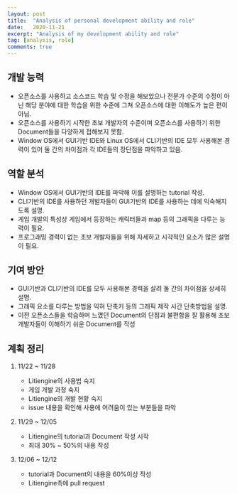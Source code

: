 ```yaml
---
layout: post
title:  "Analysis of personal development ability and role"
date:   2020-11-21
excerpt: "Analysis of my development ability and role"
tag: [analysis, role]
comments: true
---
```


## 개발 능력

* 오픈소스를 사용하고 소스코드 학습 및 수정을 해보았으나 전문가 수준의 수정이 아닌 해당 분야에 대한 학습을 위한 수준에 그쳐 오픈소스에 대한 이해도가 높은 편이 아님.
* 오픈소스를 사용하기 시작한 초보 개발자의 수준이며 오픈소스를 사용하기 위한 Document들을 다양하게 접해보지 못함.
* Window OS에서 GUI기반 IDE와 Linux OS에서 CLI기반의 IDE 모두 사용해본 경력이 있어 둘 간의 차이점과 각 IDE들의 장단점을 파악하고 있음.

## 역할 분석

* Window OS에서 GUI기반의 IDE를 파악해 이를 설명하는 tutorial 작성.
* CLI기반의 IDE를 사용하던 개발자들이 GUI기반의 IDE를 사용하는 데에 익숙해지도록 설명.
* 게임 개발의 특성상 게임에서 등장하는 캐릭터들과 map 등의 그래픽을 다루는 능력이 필요.
* 프로그래밍 경력이 없는 초보 개발자들을 위해 자세하고 시각적인 요소가 많은 설명이 필요.

## 기여 방안

* GUI기반과 CLI기반의 IDE를 모두 사용해본 경력을 살려 둘 간의 차이점을 상세히 설명.
* 그래픽 요소를 다루는 방법을 익혀 단축키 등의 그래픽 제작 시간 단축방법을 설명.
* 이전 오픈소스들을 학습하며 느꼈던 Document의 단점과 불편함을 잘 활용해 초보 개발자들이 이해하기 쉬운 Document를 작성

## 계획 정리

1. 11/22 ~ 11/28
	* Litiengine의 사용법 숙지
	* 게임 개발 과정 숙지
	* Litiengine의 개발 현황 숙지
	* issue 내용을 확인해 사용에 어려움이 있는 부분들을 파악

2. 11/29 ~ 12/05
	* Litiengine의 tutorial과 Document 작성 시작
	* 최대 30% ~ 50%의 내용 작성

3. 12/06 ~ 12/12
	* tutorial과 Document의 내용을 60%이상 작성
	* Litiengine측에 pull request


